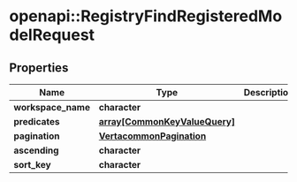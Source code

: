 # openapi::RegistryFindRegisteredModelRequest


## Properties
Name | Type | Description | Notes
------------ | ------------- | ------------- | -------------
**workspace_name** | **character** |  | [optional] 
**predicates** | [**array[CommonKeyValueQuery]**](commonKeyValueQuery.md) |  | [optional] 
**pagination** | [**VertacommonPagination**](vertacommonPagination.md) |  | [optional] 
**ascending** | **character** |  | [optional] 
**sort_key** | **character** |  | [optional] 


